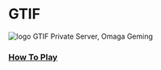 # GTIF
<img src="https://media.discordapp.net/attachments/969952056989331486/1007899419271766047/unknown.png" alt="logo">
GTIF Private Server, Omaga Geming

### [How To Play](https://github.com/FLeafs/GTIF/htp.md)
